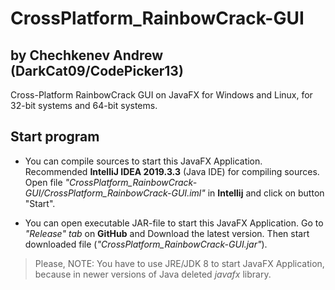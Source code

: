 # CrossPlatform_RainbowCrack-GUI
## by Chechkenev Andrew (DarkCat09/CodePicker13)
Cross-Platform RainbowCrack GUI on JavaFX for Windows and Linux, for 32-bit systems and 64-bit systems.

Start program
-------------
- You can compile sources to start this JavaFX Application. 
Recommended **IntelliJ IDEA 2019.3.3** (Java IDE) for compiling sources.
Open file *"CrossPlatform_RainbowCrack-GUI/CrossPlatform_RainbowCrack-GUI.iml"* in **Intellij** and click on button "Start".

- You can open executable JAR-file to start this JavaFX Application.
Go to *"Release" tab* on **GitHub** and Download the latest version.
Then start downloaded file (*"CrossPlatform_RainbowCrack-GUI.jar"*).

> Please, NOTE: You have to use JRE/JDK 8 to start JavaFX Application, 
because in newer versions of Java deleted *javafx* library.

